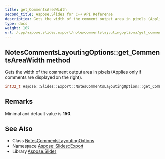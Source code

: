 ```yaml
---
title: get_CommentsAreaWidth
second_title: Aspose.Slides for C++ API Reference
description: Gets the width of the comment output area in pixels (Applies only if comments are displayed on the right).
type: docs
weight: 105
url: /cpp/aspose.slides.export/notescommentslayoutingoptions/get_commentsareawidth/
---
```

## NotesCommentsLayoutingOptions::get_CommentsAreaWidth method


Gets the width of the comment output area in pixels (Applies only if comments are displayed on the right).

```cpp
int32_t Aspose::Slides::Export::NotesCommentsLayoutingOptions::get_CommentsAreaWidth() override
```

## Remarks


Minimal and default value is **150**. 
## See Also

* Class [NotesCommentsLayoutingOptions](../)
* Namespace [Aspose::Slides::Export](../../)
* Library [Aspose.Slides](../../../)
